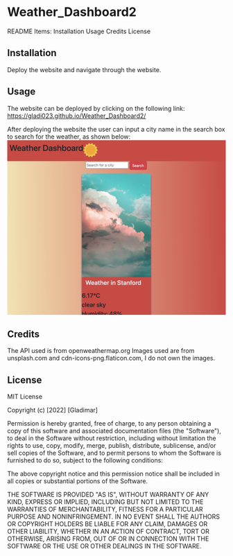 # Weather_Dashboard2
README Items:
Installation
Usage
Credits
License


## Installation
Deploy the website and navigate through the website.

## Usage
The website can be deployed by clicking on the following link:
https://gladi023.github.io/Weather_Dashboard2/

After deploying the website the user can input a city name in the search box to search for the weather, as shown below:
![Screenshot of the website](./images/Screen%20Shot%202023-02-01%20at%2012.43.35%20AM.png)

## Credits
The API used is from openweathermap.org
Images used are from unsplash.com and cdn-icons-png.flaticon.com, I do not own the images.

## License
MIT License

Copyright (c) [2022] [Gladimar]

Permission is hereby granted, free of charge, to any person obtaining a copy
of this software and associated documentation files (the "Software"), to deal
in the Software without restriction, including without limitation the rights
to use, copy, modify, merge, publish, distribute, sublicense, and/or sell
copies of the Software, and to permit persons to whom the Software is
furnished to do so, subject to the following conditions:

The above copyright notice and this permission notice shall be included in all
copies or substantial portions of the Software.

THE SOFTWARE IS PROVIDED "AS IS", WITHOUT WARRANTY OF ANY KIND, EXPRESS OR
IMPLIED, INCLUDING BUT NOT LIMITED TO THE WARRANTIES OF MERCHANTABILITY,
FITNESS FOR A PARTICULAR PURPOSE AND NONINFRINGEMENT. IN NO EVENT SHALL THE
AUTHORS OR COPYRIGHT HOLDERS BE LIABLE FOR ANY CLAIM, DAMAGES OR OTHER
LIABILITY, WHETHER IN AN ACTION OF CONTRACT, TORT OR OTHERWISE, ARISING FROM,
OUT OF OR IN CONNECTION WITH THE SOFTWARE OR THE USE OR OTHER DEALINGS IN THE
SOFTWARE.